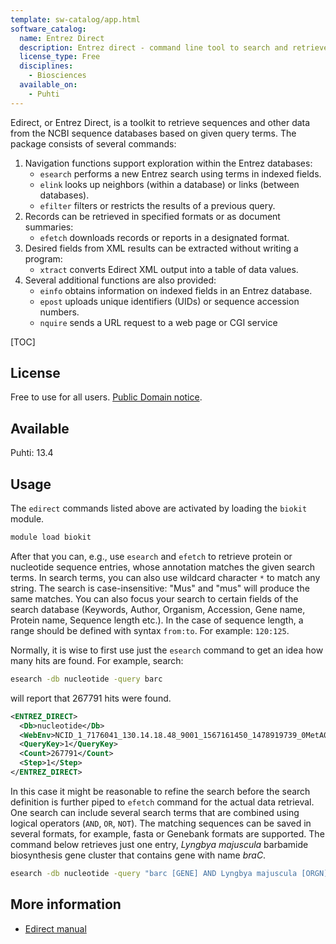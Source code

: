 ```yaml
---
template: sw-catalog/app.html
software_catalog:
  name: Entrez Direct
  description: Entrez direct - command line tool to search and retrieve data from NCBI
  license_type: Free
  disciplines:
    - Biosciences
  available_on:
    - Puhti
---
```


Edirect, or Entrez Direct, is a toolkit to retrieve sequences and other data from the NCBI sequence databases based on given query terms. 
The package consists of several commands:

1. Navigation functions support exploration within the Entrez databases:
    * `esearch` performs a new Entrez search using terms in indexed fields.
    * `elink` looks up neighbors (within a database) or links (between databases).
    * `efilter` filters or restricts the results of a previous query.
2. Records can be retrieved in specified formats or as document summaries:
    * `efetch` downloads records or reports in a designated format.
3. Desired fields from XML results can be extracted without writing a program:
    * `xtract` converts Edirect XML output into a table of data values.
4. Several additional functions are also provided:
    * `einfo` obtains information on indexed fields in an Entrez database.
    * `epost` uploads unique identifiers (UIDs) or sequence accession numbers.
    * `nquire` sends a URL request to a web page or CGI service

[TOC]

## License

Free to use for all users. [Public Domain notice](https://www.ncbi.nlm.nih.gov/books/NBK179288/#chapter6.Appendices).

## Available

Puhti: 13.4

## Usage

The `edirect` commands listed above are activated by loading the `biokit` module.

```bash
module load biokit
```

After that you can, e.g., use `esearch` and `efetch` to retrieve protein or nucleotide sequence entries, whose annotation matches the given search terms. In search terms, you can also use wildcard character `*` to match any string. The search is case-insensitive: "Mus" and "mus" will produce the same matches. You can also focus your search to certain fields of the search database (Keywords, Author, Organism, Accession, Gene name, Protein name, Sequence length etc.). In the case of sequence length, a range should be defined with syntax `from:to`. For example: `120:125`.

Normally, it is wise to first use just the `esearch` command to get an idea how many hits are found. 
For example, search:

```bash
esearch -db nucleotide -query barc
```

will report that 267791 hits were found.

```xml
<ENTREZ_DIRECT>
  <Db>nucleotide</Db>
  <WebEnv>NCID_1_7176041_130.14.18.48_9001_1567161450_1478919739_0MetA0_S_MegaStore</WebEnv>
  <QueryKey>1</QueryKey>
  <Count>267791</Count>
  <Step>1</Step>
</ENTREZ_DIRECT>
```

In this case it might be reasonable to refine the search before the search definition is further piped to `efetch` command for the actual data retrieval. One search can include several search terms that are combined using logical operators (`AND`, `OR`, `NOT`). The matching sequences can be saved in several formats, for example, fasta or Genebank formats are supported. The command below retrieves just one entry, _Lyngbya majuscula_ barbamide biosynthesis gene cluster that contains gene with name _braC_.

```bash
esearch -db nucleotide -query "barc [GENE] AND Lyngbya majuscula [ORGN]" | efetch -format gb > barc_Lm.gb
```

## More information

* [Edirect manual](https://www.ncbi.nlm.nih.gov/books/NBK179288/)
